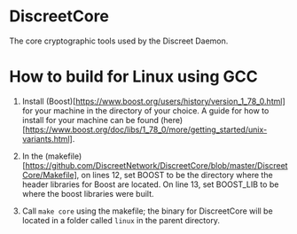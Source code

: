 # DiscreetCore
The core cryptographic tools used by the Discreet Daemon.

# How to build for Linux using GCC

1. Install (Boost)[https://www.boost.org/users/history/version_1_78_0.html] for your machine in the directory of your choice. A guide for how to install for your machine can be found (here)[https://www.boost.org/doc/libs/1_78_0/more/getting_started/unix-variants.html].

2. In the (makefile)[https://github.com/DiscreetNetwork/DiscreetCore/blob/master/DiscreetCore/Makefile], on lines 12, set BOOST to be the directory where the header libraries for Boost are located. On line 13, set BOOST_LIB to be where the boost libraries were built.

3. Call `make core` using the makefile; the binary for DiscreetCore will be located in a folder called `linux` in the parent directory.
